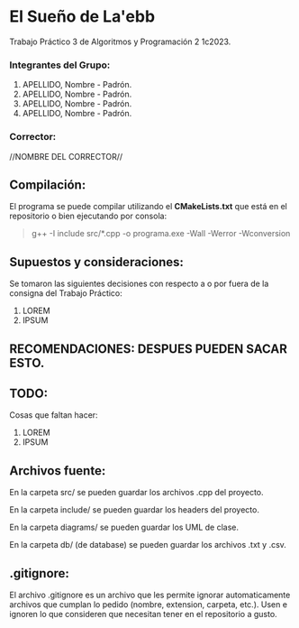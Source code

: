 # El Sueño de La'ebb

Trabajo Práctico 3 de Algoritmos y Programación 2 1c2023.

### Integrantes del Grupo:

1. APELLIDO, Nombre - Padrón.
2. APELLIDO, Nombre - Padrón.
3. APELLIDO, Nombre - Padrón.
4. APELLIDO, Nombre - Padrón.

### Corrector:

//NOMBRE DEL CORRECTOR//

## Compilación:

El programa se puede compilar utilizando el **CMakeLists.txt** que está en el repositorio o bien ejecutando por consola:

> g++ -I include src/*.cpp -o programa.exe -Wall -Werror -Wconversion

## Supuestos y consideraciones:

Se tomaron las siguientes decisiones con respecto a o por fuera de la consigna del Trabajo Práctico:

1. LOREM
2. IPSUM

## RECOMENDACIONES: DESPUES PUEDEN SACAR ESTO.

## TODO:

Cosas que faltan hacer:

1. LOREM
2. IPSUM

## Archivos fuente:

En la carpeta src/ se pueden guardar los archivos .cpp del proyecto.

En la carpeta include/ se pueden guardar los headers del proyecto.

En la carpeta diagrams/ se pueden guardar los UML de clase.

En la carpeta db/ (de database) se pueden guardar los archivos .txt y .csv.

## .gitignore:

El archivo .gitignore es un archivo que les permite ignorar automaticamente archivos que cumplan lo pedido (nombre,
extension, carpeta, etc.). Usen e ignoren lo que consideren que necesitan tener en el repositorio a gusto.